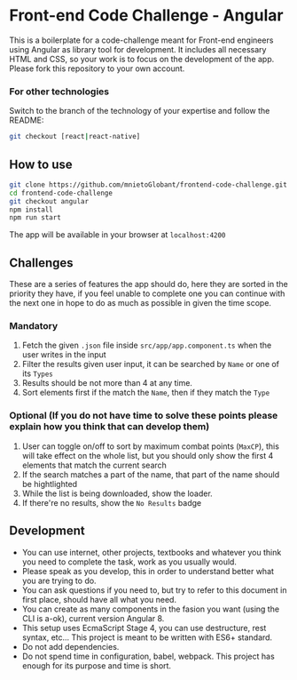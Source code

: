 # Front-end Code Challenge - Angular

This is a boilerplate for a code-challenge meant for Front-end engineers using Angular as library tool for development. It includes all necessary HTML and CSS, so your work is to focus on the development of the app. Please fork this repository to your own account.

### For other technologies

Switch to the branch of the technology of your expertise and follow the README:

```bash
git checkout [react|react-native]
```

## How to use

```bash
git clone https://github.com/mnietoGlobant/frontend-code-challenge.git
cd frontend-code-challenge
git checkout angular
npm install
npm run start
```

The app will be available in your browser at `localhost:4200`


## Challenges

These are a series of features the app should do, here they are sorted in the priority they have, if you feel unable to complete one you can continue with the next one in hope to do as much as possible in given the time scope.

### Mandatory

1.  Fetch the given `.json` file inside `src/app/app.component.ts` when the user writes in the input
1.  Filter the results given user input, it can be searched by `Name` or one of its `Types`
1.  Results should be not more than 4 at any time.
1.  Sort elements first if the match the `Name`, then if they match the `Type`

### Optional (If you do not have time to solve these points please explain how you think that can develop them)
1.  User can toggle on/off to sort by maximum combat points (`MaxCP`), this will take effect on the whole list, but you should only show the first 4 elements that match the current search
1.  If the search matches a part of the name, that part of the name should be hightlighted
1.  While the list is being downloaded, show the loader.
1.  If there're no results, show the `No Results` badge

## Development

- You can use internet, other projects, textbooks and whatever you think you need to complete the task, work as you usually would.
- Please speak as you develop, this in order to understand better what you are trying to do.
- You can ask questions if you need to, but try to refer to this document in first place, should have all what you need.
- You can create as many components in the fasion you want (using the CLI is a-ok), current version Angular 8.
- This setup uses EcmaScript Stage 4, you can use destructure, rest syntax, etc... This project is meant to be written with ES6+ standard.
- Do not add dependencies.
- Do not spend time in configuration, babel, webpack. This project has enough for its purpose and time is short.
